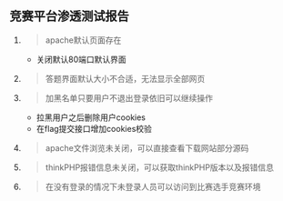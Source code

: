 ## 竞赛平台渗透测试报告

1. > apache默认页面存在

    * 关闭默认80端口默认界面
1. > 答题界面默认大小不合适，无法显示全部网页

1. > 加黑名单只要用户不退出登录依旧可以继续操作
        
    * 拉黑用户之后删除用户cookies
    * 在flag提交接口增加cookies校验

1. > apache文件浏览未关闭，可以直接查看下载网站部分源码

1. > thinkPHP报错信息未关闭，可以获取thinkPHP版本以及报错信息

1. > 在没有登录的情况下未登录人员可以访问到比赛选手竞赛环境